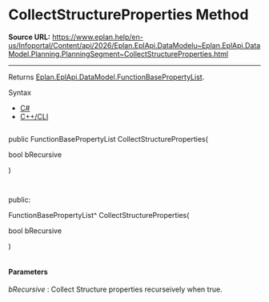 # CollectStructureProperties Method

**Source URL:** https://www.eplan.help/en-us/Infoportal/Content/api/2026/Eplan.EplApi.DataModelu~Eplan.EplApi.DataModel.Planning.PlanningSegment~CollectStructureProperties.html

---

Returns [Eplan.EplApi.DataModel.FunctionBasePropertyList](Eplan.EplApi.DataModelu~Eplan.EplApi.DataModel.FunctionBasePropertyList.html).

Syntax

- [C#](#i-syntax-CS)
- [C++/CLI](#i-syntax-CPP2005)

```
```
public FunctionBasePropertyList CollectStructureProperties( 

   bool bRecursive

)
```
```

```
```
public:

FunctionBasePropertyList^ CollectStructureProperties( 

   bool bRecursive

)
```
```

#### Parameters

*bRecursive*
:   Collect Structure properties recurseively when true.
